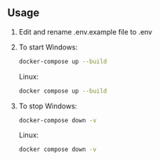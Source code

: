 ## Usage
1. Edit and rename .env.example file to .env

2. To start
    Windows:
    ```bash
    docker-compose up --build 
    ```
    Linux:
    ```bash
    docker compose up --build 
    ```
3. To stop
    Windows:
    ```bash
    docker-compose down -v
    ```
    Linux:
    ```bash
    docker compose down -v
    ```


